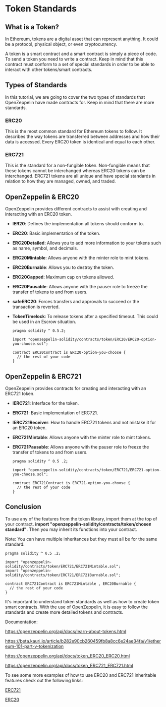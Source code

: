 # Token Standards

## What is a Token?

In Ethereum, tokens are a digital asset that can represent anything. It could be a protocol, physical object, or even cryptocurrency.

<!-- TODO: Clarify -->

A token is a smart contract and a smart contract is simply a piece of code. To send a token you need to write a contract. Keep in mind that this contract must conform to a set of special standards in order to be able to interact with other tokens/smart contracts.

## Types of Standards

In this tutorial, we are going to cover the two types of standards that OpenZeppelin have made contracts for. Keep in mind that there are more standards.

### ERC20

This is the most common standard for Ethereum tokens to follow. It describes the way tokens are transferred between addresses and how their data is accessed. Every ERC20 token is identical and equal to each other.

### ERC721

This is the standard for a non-fungible token. Non-fungible means that these tokens cannot be interchanged whereas ERC20 tokens can be interchanged. ERC721 tokens are all unique and have special standards in relation to how they are managed, owned, and traded.

## OpenZeppelin & ERC20

OpenZeppelin provides different contracts to assist with creating and interacting with an ERC20 token.

-   **IER20**: Defines the implementation all tokens should conform to.

-   **ERC20**: Basic implementation of the token.

-   **ERC20Detailed**: Allows you to add more information to your tokens such as name, symbol, and decimals.

-   **ERC20Mintable**: Allows anyone with the minter role to mint tokens.

-   **ERC20Burnable**: Allows you to destroy the token.

-   **ERC20Capped**: Maximum cap on tokens allowed.

-   **ERC20Pausable**: Allows anyone with the pauser role to freeze the transfer of tokens to and from users.

-   **safeERC20**: Forces transfers and approvals to succeed or the transaction is reverted.

-   **TokenTimelock**: To release tokens after a specified timeout. This could be used in an Escrow situation.

    ```solidity
    pragma solidity ^ 0.5.2;

    import "openzeppelin-solidity/contracts/token/ERC20/ERC20-option-you-choose.sol";

    contract ERC20Contract is ERC20-option-you-choose {
      // the rest of your code
    }
    ```

## OpenZeppelin & ERC721

OpenZeppelin provides contracts for creating and interacting with an ERC721 token.

-   **IERC721**: Interface for the token.

-   **ERC721**: Basic implementation of ERC721.

-   **IERC721Receiver**: How to handle ERC721 tokens and not mistake it for an ERC20 token.

-   **ERC721Mintable**: Allows anyone with the minter role to mint tokens.

-   **ERC721Pausable**: Allows anyone with the pauser role to freeze the transfer of tokens to and from users.

    ```solidity
    pragma solidity ^ 0.5 .2;

    import "openzeppelin-solidity/contracts/token/ERC721/ERC721-option-you-choose.sol";

    contract ERC721Contract is ERC721-option-you-choose {
      // the rest of your code
    }
    ```

## Conclusion

To use any of the features from the token library, import them at the top of your contract. **import "openzeppelin-solidity/contracts/token/chosen standard"**.  Then you may inherit its functions into your contract.

Note: You can have multiple inheritances but they must all be for the same standard.

```solidity
pragma solidity ^ 0.5 .2;

import "openzeppelin-solidity/contracts/token/ERC721/ERC721Mintable.sol";
import "openzeppelin-solidity/contracts/token/ERC721/ERC721Burnable.sol";

contract ERC721Contract is ERC721Mintable , ERC20Burnable {
  // the rest of your code
}
```

It's important to understand token standards as well as how to create token smart contracts. With the use of OpenZeppelin, it is easy to follow the standards and create more detailed tokens and contracts.

Documentation:

<https://openzeppelin.org/api/docs/learn-about-tokens.html>

<https://beta.kauri.io/article/b282e90cb260459fb8a8cc6e24ae34fa/v1/ethereum-101-part-v-tokenization>

<https://openzeppelin.org/api/docs/token_ERC20_ERC20.html>

<https://openzeppelin.org/api/docs/token_ERC721_ERC721.html>

To see some more examples of how to use ERC20 and ERC721 inheritable features check out the following links:

[ERC721](https://github.com/search?q=import+%22openzeppelin-solidity%2Fcontracts%2Ftoken%2FERC721%22&type=Code)

[ERC20](https://github.com/search?utf8=%E2%9C%93&q=import+%22openzeppelin-solidity%2Fcontracts%2Ftoken%2FERC20%22&type=Code)
